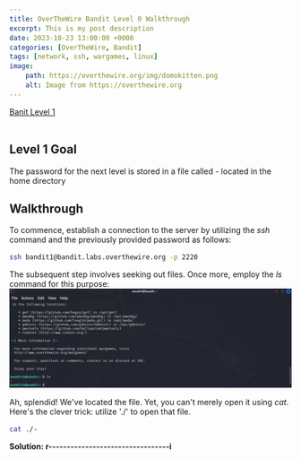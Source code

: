 ```yaml
---
title: OverTheWire Bandit Level 0 Walkthrough
excerpt: This is my post description
date: 2023-10-23 13:00:00 +0000
categories: [OverTheWire, Bandit]
tags: [network, ssh, wargames, linux]
image:
    path: https://overthewire.org/img/domokitten.png
    alt: Image from https://overthewire.org
---
```


[Banit Level 1](https://overthewire.org/wargames/bandit/bandit1.html) <br><br>

## Level 1 Goal

The password for the next level is stored in a file called - located in the home directory

## Walkthrough

To commence, establish a connection to the server by utilizing the *ssh* command and the previously provided password as follows:

```bash
ssh bandit1@bandit.labs.overthewire.org -p 2220
```

The subsequent step involves seeking out files. Once more, employ the *ls* command for this purpose:
![OTWLvl2](/assets/img/OTW-L2-1.png)

Ah, splendid! We've located the file. Yet, you can't merely open it using *cat*. Here's the clever trick: utilize './' to open that file.

```bash
cat ./-
```

**Solution: r---------------------------------i**

